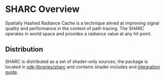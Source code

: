# SHARC Overview
Spatially Hashed Radiance Cache is a technique aimed at improving signal quality and performance in the context of path tracing. The SHARC operates in world space and provides a radiance value at any hit point.
 
## Distribution
SHARC is distributed as a set of shader-only sources; the package is located in [sdk-libraries/sharc][SharcPackage] and contains shader includes and [integration guide][SharcIntegrationGuide].

[SharcPackage]: https://github.com/NVIDIAGameWorks/Spatial-Hash-Radiance-Cache/tree/main
[SharcIntegrationGuide]: https://github.com/NVIDIAGameWorks/Spatial-Hash-Radiance-Cache/blob/main/docs/Integration.md